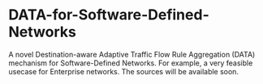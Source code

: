 # DATA-for-Software-Defined-Networks
A novel Destination-aware Adaptive Traffic Flow Rule Aggregation (DATA) mechanism for Software-Defined Networks.
For example, a very feasible usecase for Enterprise networks.
The sources will be available soon.
